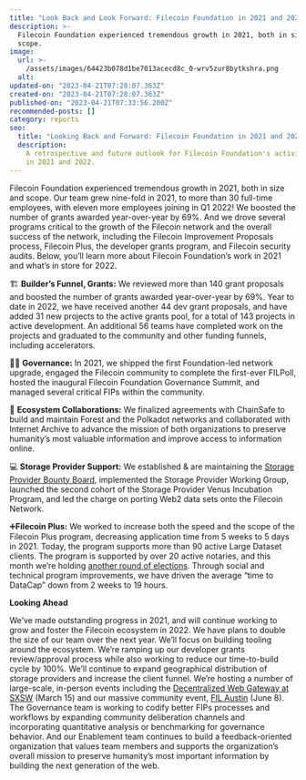 ```yaml
---
title: "Look Back and Look Forward: Filecoin Foundation in 2021 and 2022"
description: >-
  Filecoin Foundation experienced tremendous growth in 2021, both in size and
  scope.
image:
  url: >-
    /assets/images/64423b078d1be7013acecd8c_0-wrv5zur8bytkshra.png
  alt:
updated-on: "2023-04-21T07:28:07.363Z"
created-on: "2023-04-21T07:28:07.363Z"
published-on: "2023-04-21T07:33:56.200Z"
recommended-posts: []
category: reports
seo:
  title: "Looking Back and Forward: Filecoin Foundation in 2021 and 2022"
  description:
    A retrospective and future outlook for Filecoin Foundation's activities
    in 2021 and 2022.
---
```


Filecoin Foundation experienced tremendous growth in 2021, both in size and scope. Our team grew nine-fold in 2021, to more than 30 full-time employees, with eleven more employees joining in Q1 2022! We boosted the number of grants awarded year-over-year by 69%. And we drove several programs critical to the growth of the Filecoin network and the overall success of the network, including the Filecoin Improvement Proposals process, Filecoin Plus, the developer grants program, and Filecoin security audits. Below, you’ll learn more about Filecoin Foundation’s work in 2021 and what’s in store for 2022.

🏗️ **Builder’s Funnel, Grants:** We reviewed more than 140 grant proposals and boosted the number of grants awarded year-over-year by 69%. Year to date in 2022, we have received another 44 dev grant proposals, and have added 31 new projects to the active grants pool, for a total of 143 projects in active development. An additional 56 teams have completed work on the projects and graduated to the community and other funding funnels, including accelerators.

🤝🏿 **Governance:** In 2021, we shipped the first Foundation-led network upgrade, engaged the Filecoin community to complete the first-ever FILPoll, hosted the inaugural Filecoin Foundation Governance Summit, and managed several critical FIPs within the community.

🌉 **Ecosystem Collaborations:** We finalized agreements with ChainSafe to build and maintain Forest and the Polkadot networks and collaborated with Internet Archive to advance the mission of both organizations to preserve humanity’s most valuable information and improve access to information online.

💻 **Storage Provider Support:** We established & are maintaining the [Storage Provider Bounty Board](https://filecoinfoundation.medium.com/introducing-the-storage-provider-bounty-board-b98eace44dd0), implemented the Storage Provider Working Group, launched the second cohort of the Storage Provider Venus Incubation Program, and led the charge on porting Web2 data sets onto the Filecoin Network.

➕**Filecoin Plus:** We worked to increase both the speed and the scope of the Filecoin Plus program, decreasing application time from 5 weeks to 5 days in 2021. Today, the program supports more than 90 active Large Dataset clients. The program is supported by over 20 active notaries, and this month we’re holding [another round of elections](https://filecoinfoundation.medium.com/applications-are-open-for-filecoin-plus-notary-elections-cca7c88ef60a). Through social and technical program improvements, we have driven the average “time to DataCap” down from 2 weeks to 19 hours.

**Looking Ahead**

We’ve made outstanding progress in 2021, and will continue working to grow and foster the Filecoin ecosystem in 2022. We have plans to double the size of our team over the next year. We’ll focus on building tooling around the ecosystem. We’re ramping up our developer grants review/approval process while also working to reduce our time-to-build cycle by 100%. We’ll continue to expand geographical distribution of storage providers and increase the client funnel. We’re hosting a number of large-scale, in-person events including the [Decentralized Web Gateway at SXSW](http://lu.ma/fil-sxsw) (March 15) and our massive community event, [FIL Austin](http://fil.org/filaustin) (June 8). The Governance team is working to codify better FIPs processes and workflows by expanding community deliberation channels and incorporating quantitative analysis or benchmarking for governance behavior. And our Enablement team continues to build a feedback-oriented organization that values team members and supports the organization’s overall mission to preserve humanity’s most important information by building the next generation of the web.

